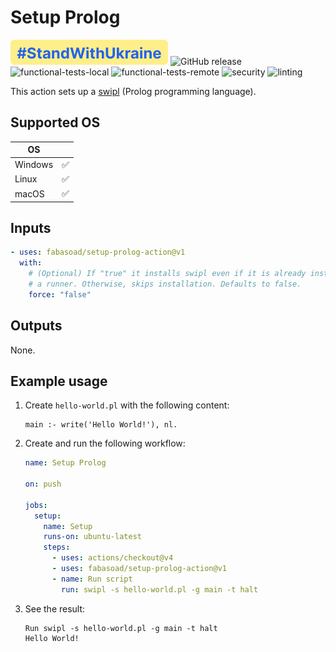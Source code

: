 # Setup Prolog

[![Stand With Ukraine](https://raw.githubusercontent.com/vshymanskyy/StandWithUkraine/main/badges/StandWithUkraine.svg)](https://stand-with-ukraine.pp.ua)
![GitHub release](https://img.shields.io/github/v/release/fabasoad/setup-prolog-action?include_prereleases)
![functional-tests-local](https://github.com/fabasoad/setup-prolog-action/actions/workflows/functional-tests-local.yml/badge.svg)
![functional-tests-remote](https://github.com/fabasoad/setup-prolog-action/actions/workflows/functional-tests-remote.yml/badge.svg)
![security](https://github.com/fabasoad/setup-prolog-action/actions/workflows/security.yml/badge.svg)
![linting](https://github.com/fabasoad/setup-prolog-action/actions/workflows/linting.yml/badge.svg)

This action sets up a [swipl](https://www.swi-prolog.org/) (Prolog programming
language).

## Supported OS

<!-- prettier-ignore-start -->
| OS      |                    |
|---------|--------------------|
| Windows | :white_check_mark: |
| Linux   | :white_check_mark: |
| macOS   | :white_check_mark: |
<!-- prettier-ignore-end -->

## Inputs

```yaml
- uses: fabasoad/setup-prolog-action@v1
  with:
    # (Optional) If "true" it installs swipl even if it is already installed on
    # a runner. Otherwise, skips installation. Defaults to false.
    force: "false"
```

## Outputs

None.

## Example usage

1. Create `hello-world.pl` with the following content:

   ```text
   main :- write('Hello World!'), nl.
   ```

2. Create and run the following workflow:

   ```yaml
   name: Setup Prolog

   on: push

   jobs:
     setup:
       name: Setup
       runs-on: ubuntu-latest
       steps:
         - uses: actions/checkout@v4
         - uses: fabasoad/setup-prolog-action@v1
         - name: Run script
           run: swipl -s hello-world.pl -g main -t halt
   ```

3. See the result:

   ```text
   Run swipl -s hello-world.pl -g main -t halt
   Hello World!
   ```
